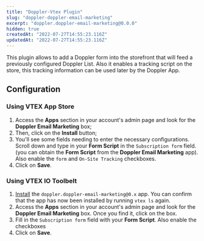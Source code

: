 ```yaml
---
title: "Doppler-Vtex Plugin"
slug: "doppler-doppler-email-marketing"
excerpt: "doppler.doppler-email-marketing@0.0.0"
hidden: true
createdAt: "2022-07-27T14:55:23.116Z"
updatedAt: "2022-07-27T14:55:23.116Z"
---
```

This plugin allows to add a Doppler form into the storefront that will feed a previously configured Doppler List.
Also it enables a tracking script on the store, this tracking information can be used later by the Doppler App.

## Configuration

### Using VTEX App Store

1. Access the **Apps** section in your account's admin page and look for the **Doppler Email Marketing** box;
2. Then, click on the **Install** button;
3. You'll see some fields needing to enter the necessary configurations. Scroll down and type in your **Form Script** in the `Subscription form` field. (you can obtain the **Form Script** from the **Doppler Email Marketing** app). Also enable the `form` and `On-Site Tracking` checkboxes.
4. Click on **Save**.

### Using VTEX IO Toolbelt

1. [Install](https://vtex.io/docs/recipes/development/installing-an-app/) the `doppler.doppler-email-marketing@0.x` app. You can confirm that the app has now been installed by running `vtex ls` again. 
2. Access the **Apps** section in your account's admin page and look for the **Doppler Email Marketing** box. Once you find it, click on the box.
3. Fill in the `Subscription form` field with your **Form Script**. Also enable the checkboxes
4. Click on **Save**.